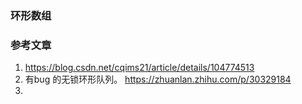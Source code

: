 ### 环形数组


### 参考文章
1. https://blog.csdn.net/cqims21/article/details/104774513
2. 有bug 的无锁环形队列。 
https://zhuanlan.zhihu.com/p/30329184
3. 
